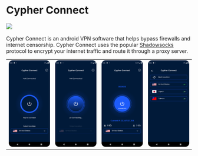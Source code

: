# Cypher Connect

<a href="https://play.google.com/store/apps/details?id=com.github.oezeb.cypher_connect"><img src="https://play.google.com/intl/en_us/badges/images/generic/en-play-badge.png" height="48"></a>

Cypher Connect is an android VPN software that helps bypass firewalls and internet censorship. Cypher Connect uses the popular [Shadowsocks](https://shadowsocks.org) protocol to encrypt your internet traffic and route it through a proxy server. 

<table><tr>
    <td><img src="screenshots/idle.png" /></td>
    <td><img src="screenshots/connecting.png" /></td>
    <td><img src="screenshots/connected.png" /></td>
    <td><img src="screenshots/locations.png" /></td>
</tr></table>